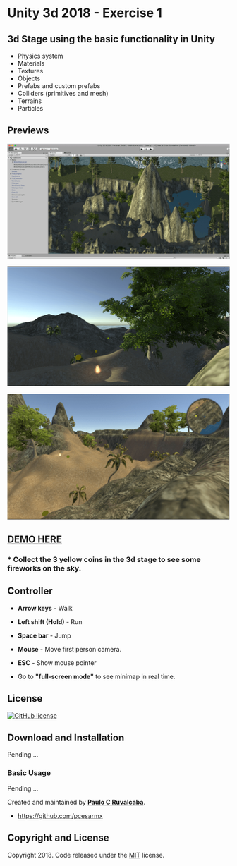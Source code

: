 # Unity 3d 2018 - Exercise 1

## 3d Stage using the basic functionality in Unity
* Physics system
* Materials 
* Textures 
* Objects
* Prefabs and custom prefabs
* Colliders (primitives and mesh)
* Terrains
* Particles

## Previews
![Portfolio Preview1](https://raw.githubusercontent.com/pcesarmx/unity-3d/master/Previews/preview1.png)

![Portfolio Preview1](https://raw.githubusercontent.com/pcesarmx/unity-3d/master/Previews/preview2.png)

![Portfolio Preview1](https://raw.githubusercontent.com/pcesarmx/unity-3d/master/Previews/preview3.png)

## [DEMO HERE](http://webgl1.pruvalcaba.com/index.html)

### * Collect the 3 yellow coins in the 3d stage to see some fireworks on the sky.

## Controller

* **Arrow keys** - Walk
* **Left shift (Hold)** - Run
* **Space bar** - Jump
* **Mouse** - Move first person camera.
* **ESC** - Show mouse pointer

* Go to **"full-screen mode"**  to see minimap in real time.

## License
[![GitHub license](https://img.shields.io/badge/license-MIT-blue.svg)](https://github.com/pcesarmx/unity-3d/blob/master/LICENSE)


## Download and Installation
Pending ...

### Basic Usage
Pending ...

Created and maintained by **[Paulo C Ruvalcaba](http://pruvalcaba.com/)**.

* https://github.com/pcesarmx

## Copyright and License

Copyright 2018. Code released under the [MIT](https://github.com/pcesarmx/unity-3d/blob/master/LICENSE) license.
